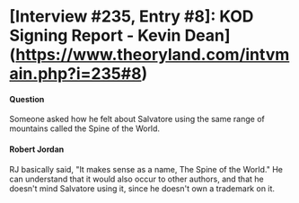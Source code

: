 # [Interview #235, Entry #8]: KOD Signing Report - Kevin Dean](https://www.theoryland.com/intvmain.php?i=235#8)

#### Question

Someone asked how he felt about Salvatore using the same range of mountains called the Spine of the World.

#### Robert Jordan

RJ basically said, "It makes sense as a name, The Spine of the World." He can understand that it would also occur to other authors, and that he doesn't mind Salvatore using it, since he doesn't own a trademark on it.

